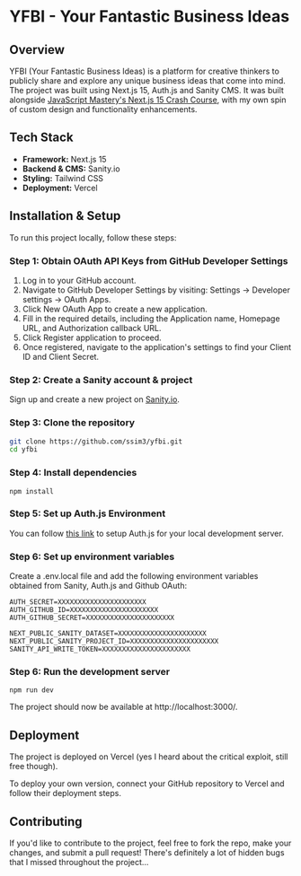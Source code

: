 # YFBI - Your Fantastic Business Ideas

## Overview
YFBI (Your Fantastic Business Ideas) is a platform for creative thinkers to publicly share and explore any unique business ideas that come into mind. The project was built using Next.js 15, Auth.js and Sanity CMS. It was built alongside <a href="https://www.youtube.com/watch?v=Zq5fmkH0T78&t=19180s&ab_channel=JavaScriptMastery">JavaScript Mastery's Next.js 15 Crash Course</a>, with my own spin of custom design and functionality enhancements.

## Tech Stack
- <b>Framework:</b> Next.js 15
- <b>Backend & CMS:</b> Sanity.io
- <b>Styling:</b> Tailwind CSS
- <b>Deployment:</b> Vercel

## Installation & Setup
To run this project locally, follow these steps:

### Step 1: Obtain OAuth API Keys from GitHub Developer Settings
1. Log in to your GitHub account. 
2. Navigate to GitHub Developer Settings by visiting: Settings → Developer settings → OAuth Apps.
3. Click New OAuth App to create a new application.
4. Fill in the required details, including the Application name, Homepage URL, and Authorization callback URL.
5. Click Register application to proceed.
6. Once registered, navigate to the application's settings to find your Client ID and Client Secret.

### Step 2: Create a Sanity account & project
Sign up and create a new project on [Sanity.io](https://www.sanity.io/).  

### Step 3: Clone the repository

```sh
git clone https://github.com/ssim3/yfbi.git
cd yfbi
```

### Step 4: Install dependencies

`
npm install
`

### Step 5: Set up Auth.js Environment

You can follow <a href="https://authjs.dev/getting-started/installation">this link</a> to setup Auth.js for your local development server.

### Step 6: Set up environment variables

Create a .env.local file and add the following environment variables obtained from Sanity, Auth.js and Github OAuth:

```env
AUTH_SECRET=XXXXXXXXXXXXXXXXXXXXXX
AUTH_GITHUB_ID=XXXXXXXXXXXXXXXXXXXXXX
AUTH_GITHUB_SECRET=XXXXXXXXXXXXXXXXXXXXXX

NEXT_PUBLIC_SANITY_DATASET=XXXXXXXXXXXXXXXXXXXXXX
NEXT_PUBLIC_SANITY_PROJECT_ID=XXXXXXXXXXXXXXXXXXXXXX
SANITY_API_WRITE_TOKEN=XXXXXXXXXXXXXXXXXXXXXX
```

### Step 6: Run the development server

`
npm run dev
`

The project should now be available at http://localhost:3000/.

## Deployment
The project is deployed on Vercel (yes I heard about the critical exploit, still free though). 

To deploy your own version, connect your GitHub repository to Vercel and follow their deployment steps.

## Contributing
If you'd like to contribute to the project, feel free to fork the repo, make your changes, and submit a pull request! There's definitely a lot of hidden bugs that I missed throughout the project...
